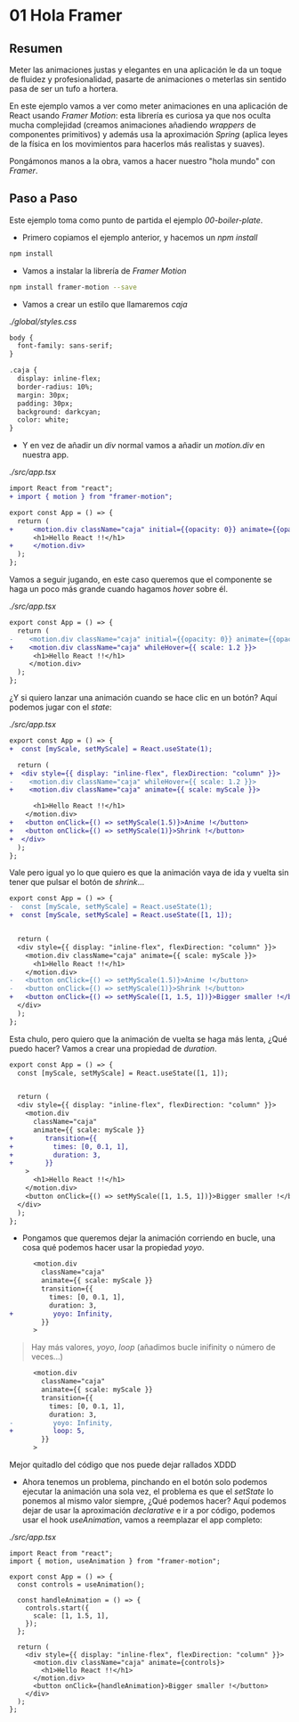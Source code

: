 # 01 Hola Framer

## Resumen

Meter las animaciones justas y elegantes en una aplicación le da un toque de fluidez y profesionalidad, pasarte de animaciones o meterlas sin sentido pasa de ser un tufo a hortera.

En este ejemplo vamos a ver como meter animaciones en una aplicación de React usando *Framer Motion*: esta librería es curiosa ya que nos oculta mucha complejidad (creamos animaciones añadiendo *wrappers* de componentes primitivos)
y además usa la aproximación *Spring* (aplica leyes de la física en los movimientos para hacerlos más realistas y suaves).

Pongámonos manos a la obra, vamos a hacer nuestro "hola mundo" con *Framer*.

## Paso a Paso

Este ejemplo toma como punto de partida el ejemplo _00-boiler-plate_.

- Primero copiamos el ejemplo anterior, y hacemos un _npm install_

```bash
npm install
```

- Vamos a instalar la librería de *Framer Motion*

```bash
npm install framer-motion --save
```

- Vamos a crear un estilo que llamaremos _caja_

_./global/styles.css_

```diff
body {
  font-family: sans-serif;
}

.caja {
  display: inline-flex;
  border-radius: 10%;
  margin: 30px;
  padding: 30px;
  background: darkcyan;
  color: white;
}
```

- Y en vez de añadir un _div_ normal vamos a añadir un _motion.div_ en nuestra app.

_./src/app.tsx_

```diff
import React from "react";
+ import { motion } from "framer-motion";

export const App = () => {
  return (
+     <motion.div className="caja" initial={{opacity: 0}} animate={{opacity: 1}}>
      <h1>Hello React !!</h1>
+     </motion.div>
  );
};
```

Vamos a seguir jugando, en este caso queremos que el componente se haga un poco más grande cuando hagamos *hover* sobre él.

_./src/app.tsx_

```diff
export const App = () => {
  return (
-    <motion.div className="caja" initial={{opacity: 0}} animate={{opacity: 1}}>
+    <motion.div className="caja" whileHover={{ scale: 1.2 }}>
      <h1>Hello React !!</h1>
     </motion.div>
  );
};
```

¿Y si quiero lanzar una animación cuando se hace clic en un botón?
Aquí podemos jugar con el *state*:

_./src/app.tsx_

```diff
export const App = () => {
+  const [myScale, setMyScale] = React.useState(1);

  return (
+  <div style={{ display: "inline-flex", flexDirection: "column" }}>
-    <motion.div className="caja" whileHover={{ scale: 1.2 }}>
+    <motion.div className="caja" animate={{ scale: myScale }}>

      <h1>Hello React !!</h1>
    </motion.div>
+   <button onClick={() => setMyScale(1.5)}>Anime !</button>
+   <button onClick={() => setMyScale(1)}>Shrink !</button>
+  </div>
  );
};
```

Vale pero igual yo lo que quiero es que la animación vaya de ida y vuelta
sin tener que pulsar el botón de *shrink*...

```diff
export const App = () => {
-  const [myScale, setMyScale] = React.useState(1);
+  const [myScale, setMyScale] = React.useState([1, 1]);


  return (
  <div style={{ display: "inline-flex", flexDirection: "column" }}>
    <motion.div className="caja" animate={{ scale: myScale }}>
      <h1>Hello React !!</h1>
    </motion.div>
-   <button onClick={() => setMyScale(1.5)}>Anime !</button>
-   <button onClick={() => setMyScale(1)}>Shrink !</button>
+   <button onClick={() => setMyScale([1, 1.5, 1])}>Bigger smaller !</button>
  </div>
  );
};
```

Esta chulo, pero quiero que la animación de vuelta se haga más lenta,
¿Qué puedo hacer? Vamos a crear una propiedad de *duration*.

```diff
export const App = () => {
  const [myScale, setMyScale] = React.useState([1, 1]);


  return (
  <div style={{ display: "inline-flex", flexDirection: "column" }}>
    <motion.div
      className="caja"
      animate={{ scale: myScale }}
+        transition={{
+          times: [0, 0.1, 1],
+          duration: 3,
+        }}
    >
      <h1>Hello React !!</h1>
    </motion.div>
    <button onClick={() => setMyScale([1, 1.5, 1])}>Bigger smaller !</button>
  </div>
  );
};
```

- Pongamos que queremos dejar la animación corriendo en bucle, una cosa qué podemos hacer usar la propiedad _yoyo_.

```diff
      <motion.div
        className="caja"
        animate={{ scale: myScale }}
        transition={{
          times: [0, 0.1, 1],
          duration: 3,
+          yoyo: Infinity,
        }}
      >
```

> Hay más valores, _yoyo_, _loop_ (añadimos bucle inifinity o número de veces...)

```diff
      <motion.div
        className="caja"
        animate={{ scale: myScale }}
        transition={{
          times: [0, 0.1, 1],
          duration: 3,
-          yoyo: Infinity,
+          loop: 5,
        }}
      >
```

Mejor quitadlo del código que nos puede dejar rallados XDDD

- Ahora tenemos un problema, pinchando en el botón solo podemos ejecutar la animación una sola vez, el problema es que el *setState* lo ponemos al mismo valor siempre, ¿Qué podemos hacer? Aquí podemos
  dejar de usar la aproximación *declarative* e ir a por código, podemos usar el hook _useAnimation_, vamos a reemplazar el app completo:

_./src/app.tsx_

```tsx
import React from "react";
import { motion, useAnimation } from "framer-motion";

export const App = () => {
  const controls = useAnimation();

  const handleAnimation = () => {
    controls.start({
      scale: [1, 1.5, 1],
    });
  };

  return (
    <div style={{ display: "inline-flex", flexDirection: "column" }}>
      <motion.div className="caja" animate={controls}>
        <h1>Hello React !!</h1>
      </motion.div>
      <button onClick={handleAnimation}>Bigger smaller !</button>
    </div>
  );
};
```
